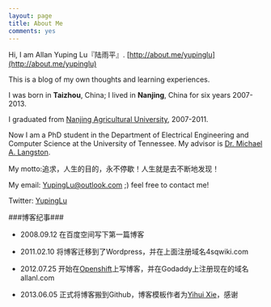 ```yaml
---
layout: page
title: About Me
comments: yes
---
```


Hi, I am Allan Yuping Lu『陆雨平』. [http://about.me/yupinglu](http://about.me/yupinglu)

This is a blog of my own thoughts and learning experiences.

I was born in __Taizhou__, China; I lived in __Nanjing__, China for six years 2007-2013.

I graduated from [Nanjing Agricultural University](http://english.njau.edu.cn/), 2007-2011.

Now I am a PhD student in the Department of Electrical Engineering and Computer Science 
at the University of Tennessee. My advisor is [Dr. Michael A. Langston](http://web.eecs.utk.edu/~langston/).

My motto:追求，人生的目的，永不停歇！人生就是去不断地发现！

My email: YupingLu@outlook.com ;)  feel free to contact me!

Twitter: [YupingLu](https://twitter.com/YupingLu)

###博客纪事###
*	2008.09.12 在百度空间写下第一篇博客

*	2011.02.10 将博客迁移到了Wordpress，并在上面注册域名4sqwiki.com

*	2012.07.25 开始在[Openshift](https://openshift.redhat.com/)上写博客，并在Godaddy上注册现在的域名allanl.com

*	2013.06.05 正式将博客搬到Github，博客模板作者为[Yihui Xie](http://yihui.name/)，感谢